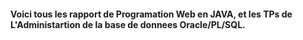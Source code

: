 
#### Voici tous les rapport de Programation Web en JAVA, et les TPs de L'Administartion de la base de donnees Oracle/PL/SQL.
